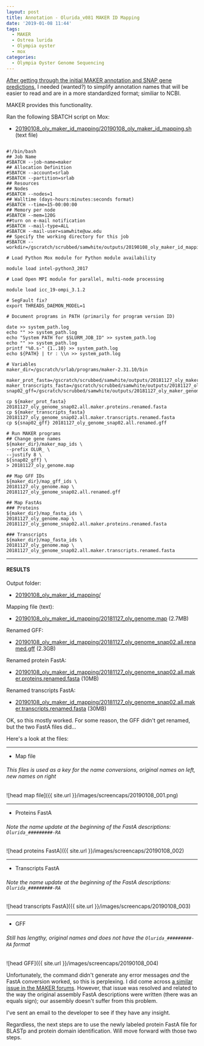 ```yaml
---
layout: post
title: Annotation - Olurida_v081 MAKER ID Mapping
date: '2019-01-08 11:44'
tags:
  - MAKER
  - Ostrea lurida
  - Olympia oyster
  - mox
categories:
  - Olympia Oyster Genome Sequencing
---
```

[After getting through the initial MAKER annotation and SNAP gene predictions](https://robertslab.github.io/sams-notebook/2018/11/27/Annotation-Olurida_v081-MAKER-on-Mox.html), I needed (wanted?) to simplify annotation names that will be easier to read and are in a more standardized format; similiar to NCBI.

MAKER provides this functionality.

Ran the following SBATCH script on Mox:

- [20190108_oly_maker_id_mapping/20190108_oly_maker_id_mapping.sh](https://gannet.fish.washington.edu/Atumefaciens/20190108_oly_maker_id_mapping/20190108_oly_maker_id_mapping.sh) (text file)

<pre><code>
#!/bin/bash
## Job Name
#SBATCH --job-name=maker
## Allocation Definition
#SBATCH --account=srlab
#SBATCH --partition=srlab
## Resources
## Nodes
#SBATCH --nodes=1
## Walltime (days-hours:minutes:seconds format)
#SBATCH --time=15-00:00:00
## Memory per node
#SBATCH --mem=120G
##turn on e-mail notification
#SBATCH --mail-type=ALL
#SBATCH --mail-user=samwhite@uw.edu
## Specify the working directory for this job
#SBATCH --workdir=/gscratch/scrubbed/samwhite/outputs/20190108_oly_maker_id_mapping

# Load Python Mox module for Python module availability

module load intel-python3_2017

# Load Open MPI module for parallel, multi-node processing

module load icc_19-ompi_3.1.2

# SegFault fix?
export THREADS_DAEMON_MODEL=1

# Document programs in PATH (primarily for program version ID)

date >> system_path.log
echo "" >> system_path.log
echo "System PATH for $SLURM_JOB_ID" >> system_path.log
echo "" >> system_path.log
printf "%0.s-" {1..10} >> system_path.log
echo ${PATH} | tr : \\n >> system_path.log

# Variables
maker_dir=/gscratch/srlab/programs/maker-2.31.10/bin

maker_prot_fasta=/gscratch/scrubbed/samwhite/outputs/20181127_oly_maker_genome_annotation/snap02/20181127_oly_genome_snap02.all.maker.proteins.fasta
maker_transcripts_fasta=/gscratch/scrubbed/samwhite/outputs/20181127_oly_maker_genome_annotation/snap02/20181127_oly_genome_snap02.all.maker.transcripts.fasta
snap02_gff=/gscratch/scrubbed/samwhite/outputs/20181127_oly_maker_genome_annotation/snap02/20181127_oly_genome_snap02.all.gff

cp ${maker_prot_fasta} 20181127_oly_genome_snap02.all.maker.proteins.renamed.fasta
cp ${maker_transcripts_fasta} 20181127_oly_genome_snap02.all.maker.transcripts.renamed.fasta
cp ${snap02_gff} 20181127_oly_genome_snap02.all.renamed.gff

# Run MAKER programs
## Change gene names
${maker_dir}/maker_map_ids \
--prefix OLUR_ \
--justify 8 \
${snap02_gff} \
> 20181127_oly_genome.map

## Map GFF IDs
${maker_dir}/map_gff_ids \
20181127_oly_genome.map \
20181127_oly_genome_snap02.all.renamed.gff

## Map FastAs
### Proteins
${maker_dir}/map_fasta_ids \
20181127_oly_genome.map \
20181127_oly_genome_snap02.all.maker.proteins.renamed.fasta

### Transcripts
${maker_dir}/map_fasta_ids \
20181127_oly_genome.map \
20181127_oly_genome_snap02.all.maker.transcripts.renamed.fasta
</code></pre>

---

#### RESULTS

Output folder:

- [20190108_oly_maker_id_mapping/](https://gannet.fish.washington.edu/Atumefaciens/20190108_oly_maker_id_mapping/)

Mapping file (text):

- [20190108_oly_maker_id_mapping/20181127_oly_genome.map](https://gannet.fish.washington.edu/Atumefaciens/20190108_oly_maker_id_mapping/20181127_oly_genome.map) (2.7MB)

Renamed GFF:

- [20190108_oly_maker_id_mapping/20181127_oly_genome_snap02.all.renamed.gff](https://gannet.fish.washington.edu/Atumefaciens/20190108_oly_maker_id_mapping/20181127_oly_genome_snap02.all.renamed.gff) (2.3GB)

Renamed protein FastA:

- [20190108_oly_maker_id_mapping/20181127_oly_genome_snap02.all.maker.proteins.renamed.fasta](https://gannet.fish.washington.edu/Atumefaciens/20190108_oly_maker_id_mapping/20181127_oly_genome_snap02.all.maker.proteins.renamed.fasta) (10MB)

Renamed transcripts FastA:

- [20190108_oly_maker_id_mapping/20181127_oly_genome_snap02.all.maker.transcripts.renamed.fasta](https://gannet.fish.washington.edu/Atumefaciens/20190108_oly_maker_id_mapping/20181127_oly_genome_snap02.all.maker.transcripts.renamed.fasta) (30MB)


OK, so this mostly worked. For some reason, the GFF didn't get renamed, but the two FastA files did...

Here's a look at the files:

---

- Map file

###### This files is used as a key for the name conversions, original names on left, new names on right

![head map file]({{ site.url }}/images/screencaps/20190108_001.png)

---

- Proteins FastA

###### Note the name update at the beginning of the FastA descriptions: ```Olurida_#########-RA```

![head proteins FastA]({{ site.url }}/images/screencaps/20190108_002)

---

- Transcripts FastA

###### Note the name update at the beginning of the FastA descriptions: ```Olurida_#########-RA```

![head transcripts FastA]({{ site.url }}/images/screencaps/20190108_003)

---

- GFF

###### Still has lengthy, original names and does not have the ```Olurida_#########-RA``` format

![head GFF]({{ site.url }}/images/screencaps/20190108_004)


Unfortunately, the command didn't generate any error messages _and_ the FastA conversion worked, so this is perplexing. I did come across [a similar issue in the MAKER forums](http://gmod.827538.n3.nabble.com/maker-map-ids-issue-tp4059717.html). However, that issue was resolved and related to the way the original assembly FastA descriptions were written (there was an equals sign); our assembly doesn't suffer from this problem.

I've sent an email to the developer to see if they have any insight.

Regardless, the next steps are to use the newly labeled protein FastA file for BLASTp and protein domain identification. Will move forward with those two steps.
